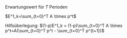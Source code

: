 Erwartungswert für $T$ Perioden

$E^1_k=\sum_{t=0}^T A \times p^t$

Hilfsüberlegung: $(1-p)E^1_k = (1-p)\sum_{t=0}^T A \times p^t=A(\sum_{t=0}^T p^t - \sum_{t=0}^T p^{t+1})$

